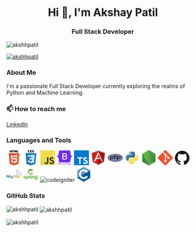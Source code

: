 <h1 align="center">Hi 👋, I'm Akshay Patil</h1>
<h3 align="center">Full Stack Developer</h3>

<p align="left"> <img src="https://komarev.com/ghpvc/?username=akshhpatil&label=Profile%20views&color=0e75b6&style=flat" alt="akshhpatil" /> </p>

<p align="left"> <a href="https://github.com/ryo-ma/github-profile-trophy"><img src="https://github-profile-trophy.vercel.app/?username=akshhpatil" alt="akshhpatil" /></a> </p>

### About Me
I'm a passionate Full Stack Developer currently exploring the realms of Python and Machine Learning.

### 📫 How to reach me
<a href="https://www.linkedin.com/in/akshaypatil30/" target="_blank">LinkedIn</a>

### Languages and Tools
<p align="left">
  <img src="https://raw.githubusercontent.com/devicons/devicon/master/icons/html5/html5-original-wordmark.svg" alt="html5" width="40" height="40"/>
  <img src="https://raw.githubusercontent.com/devicons/devicon/master/icons/css3/css3-original-wordmark.svg" alt="css3" width="40" height="40"/>
  <img src="https://raw.githubusercontent.com/devicons/devicon/master/icons/javascript/javascript-original.svg" alt="javascript" width="40" height="40"/>
  <img src="https://raw.githubusercontent.com/devicons/devicon/master/icons/bootstrap/bootstrap-plain-wordmark.svg" alt="bootstrap" width="40" height="40"/>
  <img src="https://raw.githubusercontent.com/devicons/devicon/master/icons/typescript/typescript-original.svg" alt="typescript" width="40" height="40"/>
  <img src="https://raw.githubusercontent.com/devicons/devicon/master/icons/angularjs/angularjs-original.svg" alt="angular" width="40" height="40"/>
  <img src="https://raw.githubusercontent.com/devicons/devicon/master/icons/php/php-original.svg" alt="php" width="40" height="40"/>
  <img src="https://raw.githubusercontent.com/devicons/devicon/master/icons/python/python-original.svg" alt="python" width="40" height="40"/>
  <img src="https://raw.githubusercontent.com/devicons/devicon/master/icons/nodejs/nodejs-original.svg" alt="nodejs" width="40" height="40"/>
  <img src="https://raw.githubusercontent.com/devicons/devicon/master/icons/git/git-original.svg" alt="git" width="40" height="40"/>
  <img src="https://raw.githubusercontent.com/devicons/devicon/master/icons/github/github-original.svg" alt="github" width="40" height="40"/>
  <img src="https://raw.githubusercontent.com/devicons/devicon/master/icons/mysql/mysql-original-wordmark.svg" alt="mysql" width="40" height="40"/>
  <img src="https://raw.githubusercontent.com/devicons/devicon/master/icons/spring/spring-original-wordmark.svg" alt="spring boot" width="40" height="40"/>
  <img src="https://cdn.worldvectorlogo.com/logos/codeigniter.svg" alt="codeigniter" width="40" height="40"/>
  <img src="https://raw.githubusercontent.com/devicons/devicon/master/icons/c/c-original.svg" alt="c" width="40" height="40"/>
 </p>

### GitHub Stats
<p>
  <img align="left" src="https://github-readme-stats.vercel.app/api/top-langs?username=akshhpatil&show_icons=true&locale=en&layout=compact" alt="akshhpatil" />
</p>
<p>&nbsp;<img align="center" src="https://github-readme-stats.vercel.app/api?username=akshhpatil&show_icons=true&locale=en" alt="akshhpatil" /></p>
<p><img align="center" src="https://github-readme-streak-stats.herokuapp.com/?user=akshhpatil&" alt="akshhpatil" /></p>

